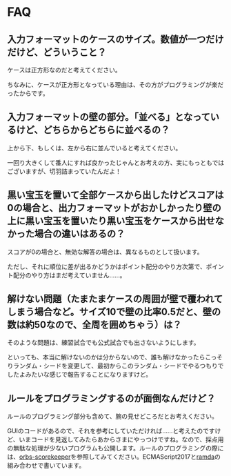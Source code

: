 # FAQ

## 入力フォーマットのケースのサイズ。数値が一つだけだけど、どういうこと？

ケースは正方形なのだと考えてください。

ちなみに、ケースが正方形となっている理由は、その方がプログラミングが楽だったからです。

## 入力フォーマットの壁の部分。「並べる」となっているけど、どちらからどちらに並べるの？

上から下、もしくは、左から右に並んでいると考えてください。

一回り大きくして番人にすれば良かったじゃんとお考えの方、実にもっともではございますが、切羽詰まっていたんだよ！

## 黒い宝玉を置いて全部ケースから出したけどスコアは0の場合と、出力フォーマットがおかしかったり壁の上に黒い宝玉を置いたり黒い宝玉をケースから出せなかった場合の違いはあるの？

スコアが0の場合と、無効な解答の場合は、異なるものとして扱います。

ただし、それに順位に差が出るかどうかはポイント配分のやり方次第で、ポイント配分のやり方はまだ考えていません……。

## 解けない問題（たまたまケースの周囲が壁で覆われてしまう場合など。サイズ10で壁の比率0.5だと、壁の数は約50なので、全周を囲めちゃう）は？

そのような問題は、練習試合でも公式試合でも出さないようにします。

といっても、本当に解けないのかは分からないので、誰も解けなかったらこっそりランダム・シードを変更して、最初からこのランダム・シードでやるつもりでしたよみたいな感じで報告することになりますけど。

## ルールをプログラミングするのが面倒なんだけど？

ルールのプログラミング部分も含めて、腕の見せどころだとお考えください。

GUIのコードがあるので、それを参考にしていただければ……と考えたのですけど、いまコードを見返してみたらあからさまにやっつけですね。なので、採点用の無駄な処理が少ないプログラムも公開します。ルールのプログラミングの際には、[orbs-scorekeeper](https://github.com/tail-island/orbs-scorekeeper)を参照してみてください。ECMAScript2017と[ramda](http://ramdajs.com/)の組み合わせで書いています。
